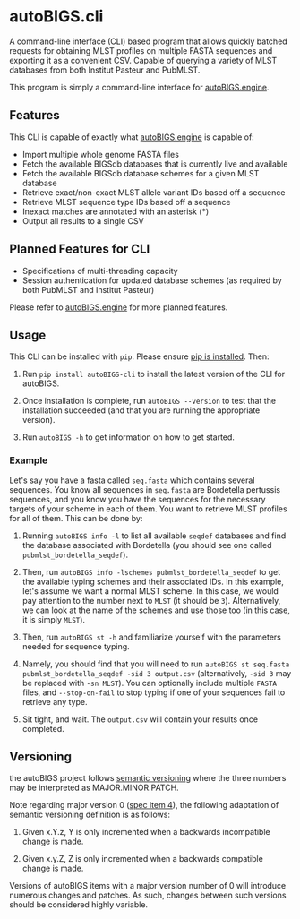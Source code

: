 # autoBIGS.cli

A command-line interface (CLI) based program that allows quickly batched requests for obtaining MLST profiles on multiple FASTA sequences and exporting it as a convenient CSV. Capable of querying a variety of MLST databases from both Institut Pasteur and PubMLST.

This program is simply a command-line interface for [autoBIGS.engine](https://pypi.org/project/autoBIGS.engine).

## Features

This CLI is capable of exactly what [autoBIGS.engine](https://pypi.org/project/autoBIGS.engine) is capable of:
- Import multiple whole genome FASTA files
- Fetch the available BIGSdb databases that is currently live and available
- Fetch the available BIGSdb database schemes for a given MLST database
- Retrieve exact/non-exact MLST allele variant IDs based off a sequence
- Retrieve MLST sequence type IDs based off a sequence
- Inexact matches are annotated with an asterisk (\*)
- Output all results to a single CSV

## Planned Features for CLI
- Specifications of multi-threading capacity
- Session authentication for updated database schemes (as required by both PubMLST and Institut Pasteur)

Please refer to [autoBIGS.engine](https://pypi.org/project/autoBIGS.engine) for more planned features.

## Usage

This CLI can be installed with `pip`. Please ensure [pip is installed](https://pip.pypa.io/en/stable/installation/). Then:

1. Run `pip install autoBIGS-cli` to install the latest version of the CLI for autoBIGS.

2. Once installation is complete, run `autoBIGS --version` to test that the installation succeeded (and that you are running the appropriate version).

3. Run `autoBIGS -h` to get information on how to get started.

### Example

Let's say you have a fasta called `seq.fasta` which contains several sequences. You know all sequences in `seq.fasta` are Bordetella pertussis sequences, and you know you have the sequences for the necessary targets of your scheme in each of them. You want to retrieve MLST profiles for all of them. This can be done by:

1. Running `autoBIGS info -l` to list all available `seqdef` databases and find the database associated with Bordetella (you should see one called `pubmlst_bordetella_seqdef`).

2. Then, run `autoBIGS info -lschemes pubmlst_bordetella_seqdef` to get the available typing schemes and their associated IDs. In this example, let's assume we want a normal MLST scheme. In this case, we would pay attention to the number next to `MLST` (it should be `3`). Alternatively, we can look at the name of the schemes and use those too (in this case, it is simply `MLST`).

3. Then, run `autoBIGS st -h` and familiarize yourself with the parameters needed for sequence typing.

4. Namely, you should find that you will need to run `autoBIGS st seq.fasta pubmlst_bordetella_seqdef -sid 3 output.csv` (alternatively, `-sid 3` may be replaced with `-sn MLST`). You can optionally include multiple `FASTA` files, and `--stop-on-fail` to stop typing if one of your sequences fail to retrieve any type. 

5. Sit tight, and wait. The `output.csv` will contain your results once completed.

## Versioning

the autoBIGS project follows [semantic versioning](https://semver.org/) where the three numbers may be interpreted as MAJOR.MINOR.PATCH.

Note regarding major version 0 ([spec item 4](https://semver.org/#spec-item-4)), the following adaptation of semantic versioning definition is as follows:

1. Given x.Y.z, Y is only incremented when a backwards incompatible change is made.

2. Given x.y.Z, Z is only incremented when a backwards compatible change is made.

Versions of autoBIGS items with a major version number of 0 will introduce numerous changes and patches. As such, changes between such versions should be considered highly variable.